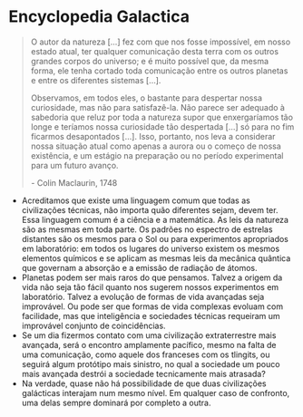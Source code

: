 # Encyclopedia Galactica

> O autor da natureza \[…\] fez com que nos fosse impossível, em nosso estado atual, ter qualquer comunicação desta terra com os outros grandes corpos do universo; e é muito possível que, da mesma forma, ele tenha cortado toda comunicação entre os outros planetas e entre os diferentes sistemas \[…\].
> 
> Observamos, em todos eles, o bastante para despertar nossa curiosidade, mas não para satisfazê-la. Não parece ser adequado à sabedoria que reluz por toda a natureza supor que enxergaríamos tão longe e teríamos nossa curiosidade tão despertada \[…\] só para no fim ficarmos desapontados \[…\]. Isso, portanto, nos leva a considerar nossa situação atual como apenas a aurora ou o começo de nossa existência, e um estágio na preparação ou no período experimental para um futuro avanço.
> 
> \- Colin Maclaurin, 1748

- Acreditamos que existe uma linguagem comum que todas as civilizações técnicas, não importa quão diferentes sejam, devem ter. Essa linguagem comum é a ciência e a matemática. As leis da natureza são as mesmas em toda parte. Os padrões no espectro de estrelas distantes são os mesmos para o Sol ou para experimentos apropriados em laboratório: em todos os lugares do universo existem os mesmos elementos químicos e se aplicam as mesmas leis da mecânica quântica que governam a absorção e a emissão de radiação de átomos.
- Planetas podem ser mais raros do que pensamos. Talvez a origem da vida não seja tão fácil quanto nos sugerem nossos experimentos em laboratório. Talvez a evolução de formas de vida avançadas seja improvável. Ou pode ser que formas de vida complexas evoluam com facilidade, mas que inteligência e sociedades técnicas requeiram um improvável conjunto de coincidências.
- Se um dia fizermos contato com uma civilização extraterrestre mais avançada, será o encontro amplamente pacífico, mesmo na falta de uma comunicação, como aquele dos franceses com os tlingits, ou seguirá algum protótipo mais sinistro, no qual a sociedade um pouco mais avançada destrói a sociedade tecnicamente mais atrasada?
- Na verdade, quase não há possibilidade de que duas civilizações galácticas interajam num mesmo nível. Em qualquer caso de confronto, uma delas sempre dominará por completo a outra.
